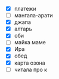 - [x] платежи 
- [ ] мангала-арати
- [x] джапа
- [x] алтарь 
- [x] оби
- [ ] майка маме
- [x] Ира
- [x] обед
- [x] карта озона
- [ ] читала про к